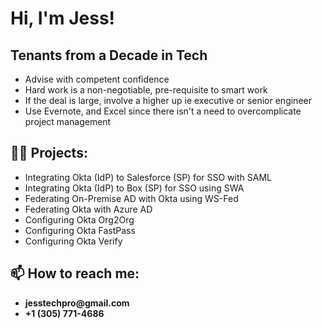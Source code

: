 <h1>Hi, I'm Jess! </h1>

<h2>Tenants from a Decade in Tech</h2>
<ul>
  <li>Advise with competent confidence</li>
  <li>Hard work is a non-negotiable, pre-requisite to smart work</li>
  <li>If the deal is large, involve a higher up ie executive or senior engineer</li>
  <li>Use Evernote, and Excel since there isn't a need to overcomplicate project management</li>
</ul>
  
<h2>👨‍💻 Projects:</h2>
<ul>
  <li>Integrating Okta (IdP) to Salesforce (SP) for SSO with SAML</li>
  <li>Integrating Okta (IdP) to Box (SP) for SSO using SWA</li>
  <li>Federating On-Premise AD with Okta using WS-Fed</li>
  <li>Federating Okta with Azure AD</li>
  <li>Configuring Okta Org2Org</li>
  <li>Configuring Okta FastPass</li>
  <li>Configuring Okta Verify</li>
</ul>


<h2>📫 How to reach me:</h2>
  <ul>
    <li><b>jesstechpro@gmail.com</b></li>
    <li><b>+1 (305) 771-4686‬</b></li>
  </ul>

<!--
Here are some ideas to get you started:

- 🔭 I’m currently working on ...
- 🌱 I’m currently learning ...
- 👯 I’m looking to collaborate on ...
- 🤔 I’m looking for help with ...
- 💬 Ask me about ...
- ⚡ Fun fact: ...
-->
